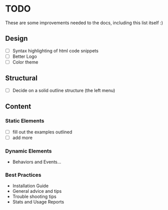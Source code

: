# TODO

These are some improvements needed to the docs, including this list itself :)

## Design

- [ ] Syntax highlighting of html code snippets
- [ ] Better Logo
- [ ] Color theme

## Structural

- [ ] Decide on a solid outline structure (the left menu)

## Content

### Static Elements

- [ ] fill out the examples outlined
- [ ] add more

### Dynamic Elements

- Behaviors and Events...

### Best Practices

- Installation Guide
- General advice and tips
- Trouble shooting tips
- Stats and Usage Reports
